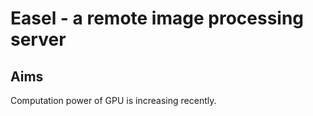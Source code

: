 # Easel - a remote image processing server

## Aims

Computation power of GPU is increasing recently.

